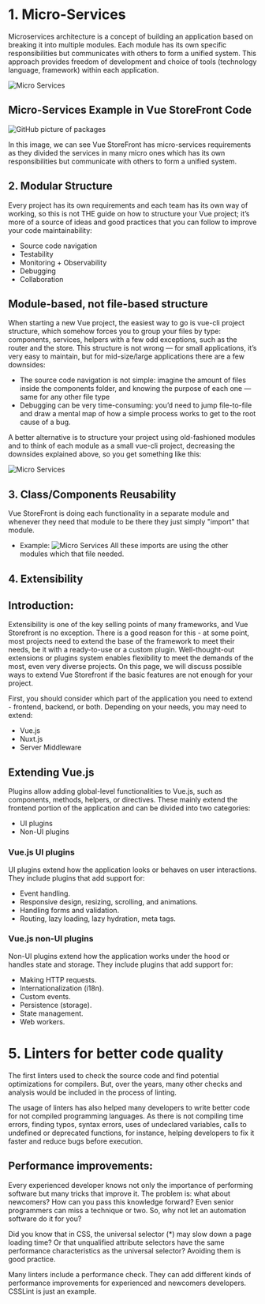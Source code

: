 
# 1. Micro-Services
Microservices architecture is a concept of building an application based on breaking it into multiple modules. Each module has its own specific responsibilities but communicates with others to form a unified system. This approach provides freedom of development and choice of tools (technology language, framework) within each application.

![Micro Services](https://i.imgur.com/ELcmMjy.png)

## Micro-Services Example in Vue StoreFront Code

![GitHub picture of packages](https://i.imgur.com/gEN73AD.png)

In this image, we can see Vue StoreFront has
micro-services requirements as they divided the services in many micro ones which has its own responsibilities
but communicate with others to form a unified system.
## 2. Modular Structure
Every project has its own requirements and each team has its own way of working, so this is not THE guide on how to structure your Vue project; it’s more of a source of ideas and good practices that you can follow to improve your code maintainability:

- Source code navigation
- Testability
- Monitoring + Observability
- Debugging
- Collaboration

## Module-based, not file-based structure

When starting a new Vue project, the easiest way to go is vue-cli project structure, which somehow forces you to group your files by type: components, services, helpers with a few odd exceptions, such as the router and the store. This structure is not wrong — for small applications, it’s very easy to maintain, but for mid-size/large applications there are a few downsides:
- The source code navigation is not simple: imagine the amount of files inside the components folder, and knowing the purpose of each one — same for any other file type
- Debugging can be very time-consuming: you’d need to jump file-to-file and draw a mental map of how a simple process works to get to the root cause of a bug.

A better alternative is to structure your project using old-fashioned modules and to think of each module as a small vue-cli project, decreasing the downsides explained above, so you get something like this:


![Micro Services](https://i.imgur.com/tln2Yys.png)


## 3. Class/Components Reusability

Vue StoreFront is doing each functionality in a separate module and whenever they need that module to be there they just simply "import" that module.

- Example:
 ![Micro Services](https://i.imgur.com/HnZcfKJ.png)
All these imports are using the other modules which that file needed.

## 4. Extensibility

## Introduction:

Extensibility is one of the key selling points of many frameworks, and Vue Storefront is no exception. There is a good reason for this - at some point, most projects need to extend the base of the framework to meet their needs, be it with a ready-to-use or a custom plugin. Well-thought-out extensions or plugins system enables flexibility to meet the demands of the most, even very diverse projects. On this page, we will discuss possible ways to extend Vue Storefront if the basic features are not enough for your project.

First, you should consider which part of the application you need to extend - frontend, backend, or both. Depending on your needs, you may need to extend:

- Vue.js
- Nuxt.js
- Server Middleware

## Extending Vue.js
Plugins allow adding global-level functionalities to Vue.js, such as components, methods, helpers, or directives. These mainly extend the frontend portion of the application and can be divided into two categories:
- UI plugins
- Non-UI plugins

### Vue.js UI plugins
UI plugins extend how the application looks or behaves on user interactions. They include plugins that add support for:
- Event handling.
- Responsive design, resizing, scrolling, and animations.
- Handling forms and validation.
- Routing, lazy loading, lazy hydration, meta tags.

### Vue.js non-UI plugins
Non-UI plugins extend how the application works under the hood or handles state and storage. They include plugins that add support for:
- Making HTTP requests.
- Internationalization (i18n).
- Custom events.
- Persistence (storage).
- State management.
- Web workers.


# 5. Linters for better code quality

The first linters used to check the source code and find potential optimizations for compilers. But, over the years, many other checks and analysis would be included in the process of linting.

The usage of linters has also helped many developers to write better code for not compiled programming languages. As there is not compiling time errors, finding typos, syntax errors, uses of undeclared variables, calls to undefined or deprecated functions, for instance, helping developers to fix it faster and reduce bugs before execution.


## Performance improvements:

Every experienced developer knows not only the importance of performing software but many tricks that improve it. The problem is: what about newcomers? How can you pass this knowledge forward? Even senior programmers can miss a technique or two. So, why not let an automation software do it for you?

Did you know that in CSS, the universal selector (*) may slow down a page loading time? Or that unqualified attribute selectors have the same performance characteristics as the universal selector? Avoiding them is good practice.

Many linters include a performance check. They can add different kinds of performance improvements for experienced and newcomers developers. CSSLint is just an example.
